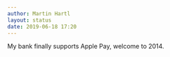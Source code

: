 ```yaml
---
author: Martin Hartl
layout: status
date: 2019-06-18 17:20
---
```

My bank finally supports Apple Pay, welcome to 2014.